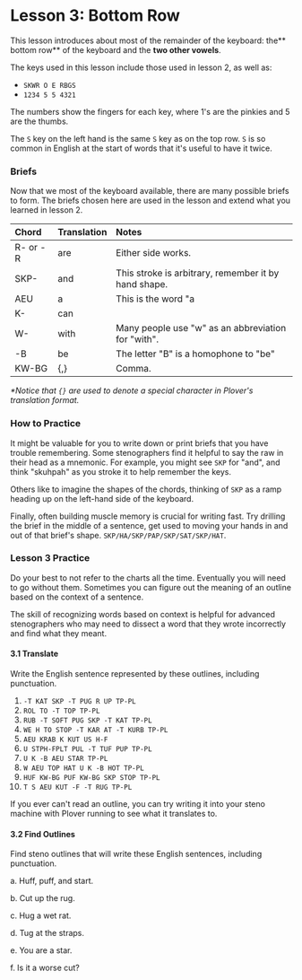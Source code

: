 # Lesson 3:  Bottom Row

This lesson introduces about most of the remainder of the keyboard: the** bottom row** of the keyboard and the **two other vowels**.

The keys used in this lesson include those used in lesson 2, as well as:

* `SKWR O E RBGS`
* `1234 5 5 4321`

The numbers show the fingers for each key, where 1's are the pinkies and 5 are the thumbs.

The `S` key on the left hand is the same `S` key as on the top row. `S` is so common in English at the start of words that it's useful to have it twice.

### Briefs

Now that we most of the keyboard available, there are many possible briefs to form. The briefs chosen here are used in the lesson and extend what you learned in lesson 2.

| Chord | Translation | Notes |
| :--- | :--- | :--- |
| R- or -R | are | Either side works. |
| SKP- | and | This stroke is arbitrary, remember it by hand shape. |
| AEU | a | This is the word "a |
| K- | can |  |
| W- | with | Many people use "w" as an abbreviation for "with". |
| -B | be | The letter "B" is a homophone to "be" |
| KW-BG | {,} | Comma. |

_\*Notice that _`{}`_ are used to denote a special character in Plover's translation format._

### How to Practice

It might be valuable for you to write down or print briefs that you have trouble remembering. Some stenographers find it helpful to say the raw in their head as a mnemonic. For example, you might see `SKP` for "and", and think "skuhpah" as you stroke it to help remember the keys.

Others like to imagine the shapes of the chords, thinking of `SKP` as a ramp heading up on the left-hand side of the keyboard.

Finally, often building muscle memory is crucial for writing fast. Try drilling the brief in the middle of a sentence, get used to moving your hands in and out of that brief's shape. `SKP/HA/SKP/PAP/SKP/SAT/SKP/HAT`.

### Lesson 3 Practice

Do your best to not refer to the charts all the time. Eventually you will need to go without them. Sometimes you can figure out the meaning of an outline based on the context of a sentence.

The skill of recognizing words based on context is helpful for advanced stenographers who may need to dissect a word that they wrote incorrectly and find what they meant.

#### 3.1 Translate

Write the English sentence represented by these outlines, including punctuation.

1. `-T KAT SKP -T PUG R UP TP-PL`
1. `ROL TO -T TOP TP-PL`
1. `RUB -T SOFT PUG SKP -T KAT TP-PL`
1. `WE H TO STOP -T KAR AT -T KURB TP-PL`
1. `AEU KRAB K KUT US H-F`
1. `U STPH-FPLT PUL -T TUF PUP TP-PL`
1. `U K -B AEU STAR TP-PL`
1. `W AEU TOP HAT U K -B HOT TP-PL`
1. `HUF KW-BG PUF KW-BG SKP STOP TP-PL`
1. `T S AEU KUT -F -T RUG TP-PL`

If you ever can't read an outline, you can try writing it into your steno machine with Plover running to see what it translates to.

#### 3.2 Find Outlines

Find steno outlines that will write these English sentences, including punctuation.

a. Huff, puff, and start.

b. Cut up the rug.

c. Hug a wet rat.

d. Tug at the straps.

e. You are a star.

f. Is it a worse cut?
